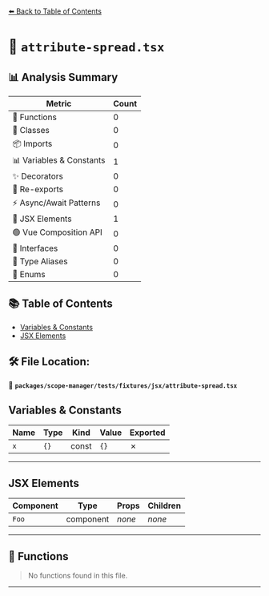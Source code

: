 [⬅️ Back to Table of Contents](../../../../../index.md)

# 📄 `attribute-spread.tsx`

## 📊 Analysis Summary

| Metric | Count |
|--------|-------|
| 🔧 Functions | 0 |
| 🧱 Classes | 0 |
| 📦 Imports | 0 |
| 📊 Variables & Constants | 1 |
| ✨ Decorators | 0 |
| 🔄 Re-exports | 0 |
| ⚡ Async/Await Patterns | 0 |
| 💠 JSX Elements | 1 |
| 🟢 Vue Composition API | 0 |
| 📐 Interfaces | 0 |
| 📑 Type Aliases | 0 |
| 🎯 Enums | 0 |

## 📚 Table of Contents

- [Variables & Constants](#variables-constants)
- [JSX Elements](#jsx-elements)

## 🛠️ File Location:
📂 **`packages/scope-manager/tests/fixtures/jsx/attribute-spread.tsx`**

## Variables & Constants

| Name | Type | Kind | Value | Exported |
|------|------|------|-------|----------|
| `x` | `{}` | const | `{}` | ✗ |


---

## JSX Elements

| Component | Type | Props | Children |
|-----------|------|-------|----------|
| `Foo` | component | *none* | *none* |


---

## 🔧 Functions

> No functions found in this file.


---